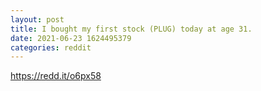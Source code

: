 ```yaml
--- 
layout: post 
title: I bought my first stock (PLUG) today at age 31. 
date: 2021-06-23 1624495379 
categories: reddit 
--- 
```

https://redd.it/o6px58